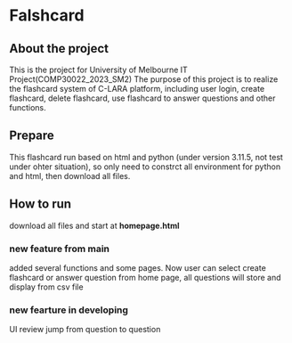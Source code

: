 # Falshcard
## About the project
This is the project for University of Melbourne IT Project(COMP30022_2023_SM2)
The purpose of this project is to realize the flashcard system of C-LARA platform, including user login, create flashcard, delete flashcard, use flashcard to answer questions and other functions.

## Prepare
This flashcard run based on html and python (under version 3.11.5, not test under ohter situation), so only need to constrct all environment for python and html, then download all files.

## How to run
download all files and start at **homepage.html**

### new feature from main
added several functions and some pages. Now user can select create flashcard or answer question from home page, all questions will store and display from csv file

### new fearture in developing
UI
review
jump from question to question
